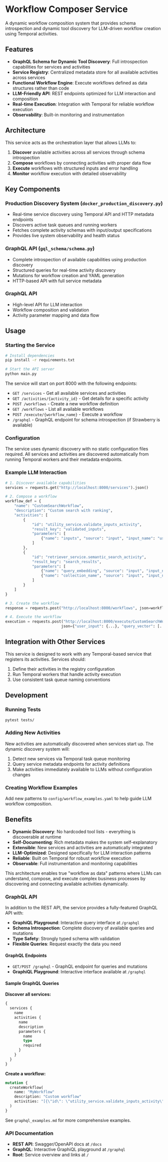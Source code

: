 # Workflow Composer Service

A dynamic workflow composition system that provides schema introspection and dynamic tool discovery for LLM-driven workflow creation using Temporal activities.

## Features

- **GraphQL Schema for Dynamic Tool Discovery**: Full introspection capabilities for services and activities
- **Service Registry**: Centralized metadata store for all available activities across services
- **Functional Workflow Engine**: Execute workflows defined as data structures rather than code
- **LLM-Friendly API**: REST endpoints optimized for LLM interaction and composition
- **Real-time Execution**: Integration with Temporal for reliable workflow execution
- **Observability**: Built-in monitoring and instrumentation

## Architecture

This service acts as the orchestration layer that allows LLMs to:

1. **Discover** available activities across all services through schema introspection
2. **Compose** workflows by connecting activities with proper data flow
3. **Execute** workflows with structured inputs and error handling
4. **Monitor** workflow execution with detailed observability

## Key Components

### Production Discovery System (`docker_production_discovery.py`)
- Real-time service discovery using Temporal API and HTTP metadata endpoints
- Discovers active task queues and running workers
- Fetches complete activity schemas with input/output specifications
- Provides live system observability and health status

### GraphQL API (`gql_schema/schema.py`)
- Complete introspection of available capabilities using production discovery
- Structured queries for real-time activity discovery
- Mutations for workflow creation and YAML generation
- HTTP-based API with full service metadata

### GraphQL API
- High-level API for LLM interaction
- Workflow composition and validation
- Activity parameter mapping and data flow

## Usage

### Starting the Service

```bash
# Install dependencies
pip install -r requirements.txt

# Start the API server
python main.py
```

The service will start on port 8000 with the following endpoints:

- `GET /services` - Get all available services and activities
- `GET /activities/{activity_id}` - Get details for a specific activity
- `POST /workflows` - Create a new workflow definition
- `GET /workflows` - List all available workflows
- `POST /execute/{workflow_name}` - Execute a workflow
- `/graphql` - GraphQL endpoint for schema introspection (if Strawberry is available)

### Configuration

The service uses dynamic discovery with no static configuration files required. All services and activities are discovered automatically from running Temporal workers and their metadata endpoints.

### Example LLM Interaction

```python
# 1. Discover available capabilities
services = requests.get("http://localhost:8000/services").json()

# 2. Compose a workflow
workflow_def = {
    "name": "CustomSearchWorkflow",
    "description": "Custom search with ranking",
    "activities": [
        {
            "id": "utility_service.validate_inputs_activity",
            "result_key": "validated_inputs",
            "parameters": [
                {"name": "inputs", "source": "input", "input_name": "user_input"}
            ]
        },
        {
            "id": "retriever_service.semantic_search_activity", 
            "result_key": "search_results",
            "parameters": [
                {"name": "query_embedding", "source": "input", "input_name": "query_vector"},
                {"name": "collection_name", "source": "input", "input_name": "collection"}
            ]
        }
    ]
}

# 3. Create the workflow
response = requests.post("http://localhost:8000/workflows", json=workflow_def)

# 4. Execute the workflow
execution = requests.post("http://localhost:8000/execute/CustomSearchWorkflow", 
                         json={"user_input": {...}, "query_vector": [...], "collection": "docs"})
```

## Integration with Other Services

This service is designed to work with any Temporal-based service that registers its activities. Services should:

1. Define their activities in the registry configuration
2. Run Temporal workers that handle activity execution
3. Use consistent task queue naming conventions

## Development

### Running Tests

```bash
pytest tests/
```

### Adding New Activities

New activities are automatically discovered when services start up. The dynamic discovery system will:
1. Detect new services via Temporal task queue monitoring
2. Query service metadata endpoints for activity definitions
3. Make activities immediately available to LLMs without configuration changes

### Creating Workflow Examples

Add new patterns to `config/workflow_examples.yaml` to help guide LLM workflow composition.

## Benefits

- **Dynamic Discovery**: No hardcoded tool lists - everything is discoverable at runtime
- **Self-Documenting**: Rich metadata makes the system self-explanatory
- **Extensible**: New services and activities are automatically integrated
- **LLM-Optimized**: Designed specifically for LLM interaction patterns
- **Reliable**: Built on Temporal for robust workflow execution
- **Observable**: Full instrumentation and monitoring capabilities

This architecture enables true "workflow as data" patterns where LLMs can understand, compose, and execute complex business processes by discovering and connecting available activities dynamically.

### GraphQL API

In addition to the REST API, the service provides a fully-featured GraphQL API with:

- **GraphiQL Playground**: Interactive query interface at `/graphql`
- **Schema Introspection**: Complete discovery of available queries and mutations
- **Type Safety**: Strongly typed schema with validation
- **Flexible Queries**: Request exactly the data you need

#### GraphQL Endpoints

- `GET/POST /graphql` - GraphQL endpoint for queries and mutations
- **GraphiQL Playground**: Interactive interface available at `/graphql`

#### Sample GraphQL Queries

**Discover all services:**
```graphql
{
  services {
    name
    activities {
      name
      description
      parameters {
        name
        type
        required
      }
    }
  }
}
```

**Create a workflow:**
```graphql
mutation {
  createWorkflow(
    name: "MyWorkflow"
    description: "Custom workflow"
    activities: "[{\"id\": \"utility_service.validate_inputs_activity\", \"parameters\": []}]"
  )
}
```

See `graphql_examples.md` for more comprehensive examples.

### API Documentation

- **REST API**: Swagger/OpenAPI docs at `/docs`
- **GraphQL**: Interactive GraphiQL playground at `/graphql`
- **Root**: Service overview and links at `/`
